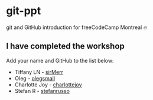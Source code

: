 # git-ppt

git and GitHub introduction for freeCodeCamp Montreal :fire:

## I have completed the workshop
Add your name and GitHub to the list below:

- Tiffany LN - [sirMerr](https://github.com/sirMerr/)
- Oleg - [olegsmall](https://github.com/olegsmall/)
- Charlotte Joy - [charlottejoy](https://github.com/charlottejoy)
- Stefan R - [stefanrusso](https://github.com/stefanrusso)

